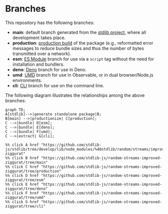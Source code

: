 <!--

@license Apache-2.0

Copyright (c) 2023 The Stdlib Authors.

Licensed under the Apache License, Version 2.0 (the "License");
you may not use this file except in compliance with the License.
You may obtain a copy of the License at

    http://www.apache.org/licenses/LICENSE-2.0

Unless required by applicable law or agreed to in writing, software
distributed under the License is distributed on an "AS IS" BASIS,
WITHOUT WARRANTIES OR CONDITIONS OF ANY KIND, either express or implied.
See the License for the specific language governing permissions and
limitations under the License.

-->

# Branches

This repository has the following branches:

-   **main**: default branch generated from the [stdlib project][stdlib-url], where all development takes place.
-   **production**: [production build][production-url] of the package (e.g., reformatted error messages to reduce bundle sizes and thus the number of bytes transmitted over a network).
-   **esm**: [ES Module][esm-url] branch for use via a `script` tag without the need for installation and bundlers.
-   **deno**: [Deno][deno-url] branch for use in Deno.
-   **umd**: [UMD][umd-url] branch for use in Observable, or in dual browser/Node.js environments.
-   **cli**: [CLI][cli-url] branch for use on the command line.

The following diagram illustrates the relationships among the above branches:

```mermaid
graph TD;
A[stdlib]-->|generate standalone package|B;
B[main] -->|productionize| C[production];
C -->|bundle| D[esm];
C -->|bundle| E[deno];
C -->|bundle| F[umd];
C -->|extract| G[cli];

%% click A href "https://github.com/stdlib-js/stdlib/tree/develop/lib/node_modules/%40stdlib/random/streams/improved-ziggurat"
%% click B href "https://github.com/stdlib-js/random-streams-improved-ziggurat/tree/main"
%% click C href "https://github.com/stdlib-js/random-streams-improved-ziggurat/tree/production"
%% click D href "https://github.com/stdlib-js/random-streams-improved-ziggurat/tree/esm"
%% click E href "https://github.com/stdlib-js/random-streams-improved-ziggurat/tree/deno"
%% click F href "https://github.com/stdlib-js/random-streams-improved-ziggurat/tree/umd"
%% click G href "https://github.com/stdlib-js/random-streams-improved-ziggurat/tree/cli"
```

[stdlib-url]: https://github.com/stdlib-js/stdlib/tree/develop/lib/node_modules/%40stdlib/random/streams/improved-ziggurat
[production-url]: https://github.com/stdlib-js/random-streams-improved-ziggurat/tree/production
[deno-url]: https://github.com/stdlib-js/random-streams-improved-ziggurat/tree/deno
[umd-url]: https://github.com/stdlib-js/random-streams-improved-ziggurat/tree/umd
[esm-url]: https://github.com/stdlib-js/random-streams-improved-ziggurat/tree/esm
[cli-url]: https://github.com/stdlib-js/random-streams-improved-ziggurat/tree/cli